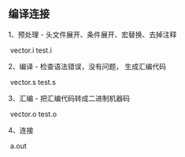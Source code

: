 ## 编译连接

1、预处理 - 头文件展开、条件展开、宏替换、去掉注释

​			vector.i  test.i

2、编译 - 检查语法错误，没有问题， 生成汇编代码

​			vector.s  test.s

3、汇编 - 把汇编代码转成二进制机器码

​			vector.o test.o

4、连接

​			a.out



​			